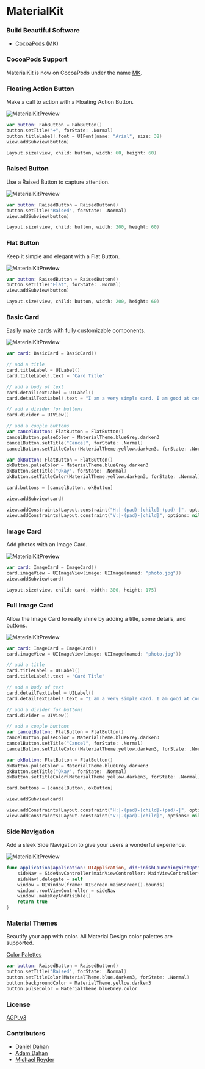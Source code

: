 # MaterialKit

### Build Beautiful Software

* [CocoaPods (MK)](https://cocoapods.org/?q=MK)

### CocoaPods Support
MaterialKit is now on CocoaPods under the name [MK](https://cocoapods.org/?q=MK).

### Floating Action Button

Make a call to action with a Floating Action Button.


![MaterialKitPreview](http://www.materialkit.io/fabbuttonpreview.gif)


```swift
var button: FabButton = FabButton()
button.setTitle("+", forState: .Normal)
button.titleLabel!.font = UIFont(name: "Arial", size: 32)
view.addSubview(button)

Layout.size(view, child: button, width: 60, height: 60)
```

### Raised Button

Use a Raised Button to capture attention.


![MaterialKitPreview](http://www.materialkit.io/raisedbuttonpreview.gif)


```swift
var button: RaisedButton = RaisedButton()
button.setTitle("Raised", forState: .Normal)
view.addSubview(button)

Layout.size(view, child: button, width: 200, height: 60)
```

### Flat Button

Keep it simple and elegant with a Flat Button.


![MaterialKitPreview](http://www.materialkit.io/flatbuttonpreview.gif)


```swift
var button: RaisedButton = RaisedButton()
button.setTitle("Flat", forState: .Normal)
view.addSubview(button)

Layout.size(view, child: button, width: 200, height: 60)
```

### Basic Card

Easily make cards with fully customizable components.


![MaterialKitPreview](http://www.materialkit.io/basiccardpreview.gif)


```swift
var card: BasicCard = BasicCard()

// add a title
card.titleLabel = UILabel()
card.titleLabel!.text = "Card Title"

// add a body of text
card.detailTextLabel = UILabel()
card.detailTextLabel!.text = "I am a very simple card. I am good at containing small bits of information. I am convenient because I require little markup to use effectively."

// add a divider for buttons
card.divider = UIView()

// add a couple buttons
var cancelButton: FlatButton = FlatButton()
cancelButton.pulseColor = MaterialTheme.blueGrey.darken3
cancelButton.setTitle("Cancel", forState: .Normal)
cancelButton.setTitleColor(MaterialTheme.yellow.darken3, forState: .Normal)

var okButton: FlatButton = FlatButton()
okButton.pulseColor = MaterialTheme.blueGrey.darken3
okButton.setTitle("Okay", forState: .Normal)
okButton.setTitleColor(MaterialTheme.yellow.darken3, forState: .Normal)

card.buttons = [cancelButton, okButton]

view.addSubview(card)

view.addConstraints(Layout.constraint("H:|-(pad)-[child]-(pad)-|", options: nil, metrics: ["pad": 20], views: ["child": card]))
view.addConstraints(Layout.constraint("V:|-(pad)-[child]", options: nil, metrics: ["pad": 100], views: ["child": card]))
```

### Image Card

Add photos with an Image Card.


![MaterialKitPreview](http://www.materialkit.io/imagecardpreview.gif)


```swift
var card: ImageCard = ImageCard()
card.imageView = UIImageView(image: UIImage(named: "photo.jpg"))
view.addSubview(card)

Layout.size(view, child: card, width: 300, height: 175)
```

### Full Image Card

Allow the Image Card to really shine by adding a title, some details, and buttons.


![MaterialKitPreview](http://www.materialkit.io/imagecardfullpreview.gif)


```swift
var card: ImageCard = ImageCard()
card.imageView = UIImageView(image: UIImage(named: "photo.jpg"))

// add a title
card.titleLabel = UILabel()
card.titleLabel!.text = "Card Title"

// add a body of text
card.detailTextLabel = UILabel()
card.detailTextLabel!.text = "I am a very simple card. I am good at containing small bits of information. I am convenient because I require little markup to use effectively."

// add a divider for buttons
card.divider = UIView()

// add a couple buttons
var cancelButton: FlatButton = FlatButton()
cancelButton.pulseColor = MaterialTheme.blueGrey.darken3
cancelButton.setTitle("Cancel", forState: .Normal)
cancelButton.setTitleColor(MaterialTheme.yellow.darken3, forState: .Normal)

var okButton: FlatButton = FlatButton()
okButton.pulseColor = MaterialTheme.blueGrey.darken3
okButton.setTitle("Okay", forState: .Normal)
okButton.setTitleColor(MaterialTheme.yellow.darken3, forState: .Normal)

card.buttons = [cancelButton, okButton]

view.addSubview(card)

view.addConstraints(Layout.constraint("H:|-(pad)-[child]-(pad)-|", options: nil, metrics: ["pad": 20], views: ["child": card]))
view.addConstraints(Layout.constraint("V:|-(pad)-[child]", options: nil, metrics: ["pad": 100], views: ["child": card]))
```

### Side Navigation

Add a sleek Side Navigation to give your users a wonderful experience.


![MaterialKitPreview](http://www.materialkit.io/sidenavpreview.gif)


```swift
func application(application: UIApplication, didFinishLaunchingWithOptions launchOptions: [NSObject: AnyObject]?) -> Bool {
	sideNav = SideNavController(mainViewController: MainViewController(), leftViewController: LeftViewController(), rightViewController: RightViewController())
	sideNav!.delegate = self
	window = UIWindow(frame: UIScreen.mainScreen().bounds)
	window!.rootViewController = sideNav
	window!.makeKeyAndVisible()
	return true
}
```

### Material Themes

Beautify your app with color. All Material Design color palettes are supported.

[Color Palettes](http://www.google.com/design/spec/style/color.html)

```swift
var button: RaisedButton = RaisedButton()
button.setTitle("Raised", forState: .Normal)
button.setTitleColor(MaterialTheme.blue.darken3, forState: .Normal)
button.backgroundColor = MaterialTheme.yellow.darken3
button.pulseColor = MaterialTheme.blueGrey.color
```

### License


[AGPLv3](http://choosealicense.com/licenses/agpl-3.0/)


### Contributors


* [Daniel Dahan](https://github.com/danieldahan)
* [Adam Dahan](https://github.com/adamdahan)
* [Michael Reyder](https://github.com/mishaGK)
